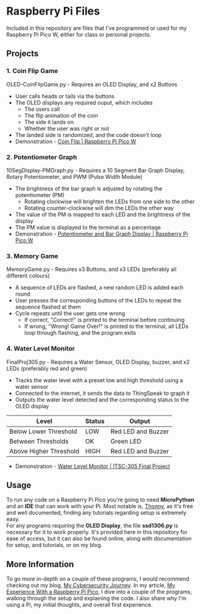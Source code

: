 # Raspberry Pi Files
Included in this repository are files that I've programmed or used for my Raspberry Pi Pico W, either for class or personal projects. <br>

## Projects
### 1. Coin Flip Game
OLED-CoinFlipGame.py - Requires an OLED Display, and x2 Buttons
- User calls heads or tails via the buttons
- The OLED displays any required ouput, which includes
  - The users call
  - The flip animation of the coin
  - The side it lands on
  - Whether the user was right or not
- The landed side is randomized, and the code doesn't loop
- Demonstration - <a href="https://youtu.be/iaiqS3QNyAw?si=wklGf-frqKPXHuVz">Coin Flip | Raspberry Pi Pico W</a>

### 2. Potentiometer Graph
10SegDisplay-PMGraph.py - Requires a 10 Segment Bar Graph Display, Rotary Potentiometer, and PWM (Pulse Width Module)
- The brightness of the bar graph is adjusted by rotating the potentiometer (PM)
  - Rotating clockwise will brighten the LEDs from one side to the other
  - Rotating counter-clockwise will dim the LEDs the other way
- The value of the PM is mapped to each LED and the brightness of the display
- The PM value is displayed to the terminal as a percentage
- Demonstration - <a href="https://youtu.be/pedJWBaIUEM?si=cL0R3xNyznI9KKEP">Potentiometer and Bar Graph Display | Raspberry Pi Pico W</a>

### 3. Memory Game
MemoryGame.py - Requires x3 Buttons, and x3 LEDs (preferably all different colours)
- A sequence of LEDs are flashed, a new random LED is added each round
- User presses the corresponding buttons of the LEDs to repeat the sequence flashed at them
- Cycle repeats until the user gets one wrong
  - If correct, "Correct!" is printed to the terminal before continuing
  - If wrong, "Wrong! Game Over!" is printed to the terminal, all LEDs loop through flashing, and the program exits

### 4. Water Level Monitor
FinalProj305.py - Requires a Water Sensor, OLED Display, buzzer, and x2 LEDs (preferably red and green)
- Tracks the water level with a preset low and high threshold using a water sensor
- Connected to the internet, it sends the data to ThingSpeak to graph it
- Outputs the water level detected and the corresponding status to the OLED display <br>

| Level                  |  Status  | Output             |
|------------------------|----------|--------------------|
| Below Lower Threshold  | LOW      | Red LED and Buzzer |
| Between Thresholds     | OK       | Green LED          |
| Above Higher Threshold | HIGH     | Red LED and Buzzer |

- Demonstration - <a href="https://youtu.be/hNhDl3mNzno">Water Level Monitor | ITSC-305 Final Project</a>

## Usage
To run any code on a Raspberry Pi Pico you're going to need **MicroPython** and an **IDE** that can work with your Pi. Most notable is, <a href="https://thonny.org/">Thonny</a>, as it's free and well documented, finding any tutorials regarding setup is extremely easy. <br> 
For any programs requiring the **OLED Display**, the file **ssd1306.py** is necessary for it to work properly. It's provided here in this repository for ease of access, but it can also be found online, along with documentation for setup, and tutorials, or on my blog.

## More Information
To go more in-depth on a couple of these programs, I would recommend checking out my blog, <a href="https://my-cybersec-journey.hashnode.dev/">My Cybersecurity Journey</a>. In my article, <a href="https://my-cybersec-journey.hashnode.dev/raspberry-pi-pico">My Experience With a Raspberry Pi Pico</a>, I dive into a couple of the programs, walking through the setup and explaining the code. I also share why I'm using a Pi, my initial thoughts, and overall first experience. <br>
